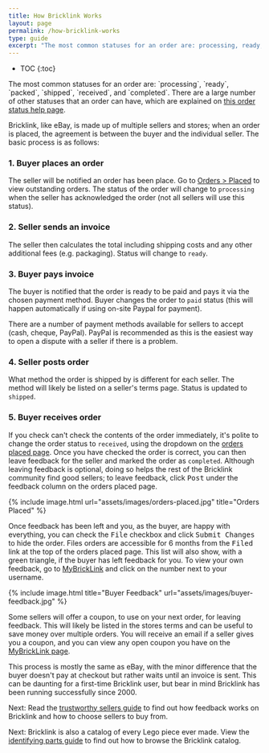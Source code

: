 ```yaml
---
title: How Bricklink Works
layout: page
permalink: /how-bricklink-works
type: guide
excerpt: "The most common statuses for an order are: processing, ready, packed, shipped, received, and completed."
---
```


* TOC
{:toc}

<div class="alert alert-warning">
The most common statuses for an order are: `processing`, `ready`, `packed`, `shipped`, `received`, and `completed`. There are a large number of other statuses that an order can have, which are explained on <a class="alert-link" href="http://www.bricklink.com/help.asp?helpID=41">this order status help page</a>.
</div>

Bricklink, like eBay, is made up of multiple sellers and stores; when an order is placed, the agreement is between the buyer and the individual seller. The basic process is as follows:

### 1. Buyer places an order

The seller will be notified an order has been place. Go to [Orders > Placed](http://www.bricklink.com/orderPlaced.asp) to view outstanding orders. The status of the order will change to `processing` when the seller has acknowledged the order (not all sellers will use this status).

### 2. Seller sends an invoice

The seller then calculates the total including shipping costs and any other additional fees (e.g. packaging). Status will change to `ready`.

### 3. Buyer pays invoice

The buyer is notified that the order is ready to be paid and pays it via the chosen payment method. Buyer changes the order to `paid` status (this will happen automatically if using on-site Paypal for payment).

<div class="alert alert-warning">
There are a number of payment methods available for sellers to accept (cash, cheque, PayPal). PayPal is recommended as this is the easiest way to open a dispute with a seller if there is a problem.
</div>

### 4. Seller posts order

What method the order is shipped by is different for each seller. The method will likely be listed on a seller's terms page. Status is updated to `shipped`.

### 5. Buyer receives order

If you check can't check the contents of the order immediately, it's polite to change the order status to `received`, using the dropdown on the [orders placed page](http://www.bricklink.com/orderPlaced.asp). Once you have checked the order is correct, you can then leave feedback for the seller and marked the order as `completed`. Although leaving feedback is optional, doing so helps the rest of the Bricklink community find good sellers; to leave feedback, click <kbd>Post</kbd> under the feedback column on the orders placed page.

{% include image.html
    url="assets/images/orders-placed.jpg"
    title="Orders Placed"
%}

Once feedback has been left and you, as the buyer, are happy with everything, you can check the <kbd>File</kbd> checkbox and click <kbd>Submit Changes</kbd> to hide the order. Files orders are accessible for 6 months from the <kbd>Filed</kbd> link at the top of the orders placed page. This list will also show, with a green triangle, if the buyer has left feedback for you. To view your own feedback, go to [MyBrickLink](http://www.bricklink.com/my.asp) and click on the number next to your username.

{% include image.html
    title="Buyer Feedback"
    url="assets/images/buyer-feedback.jpg"
%}

<div class="alert alert-warning">
Some sellers will offer a coupon, to use on your next order, for leaving feedback. This will likely be listed in the stores terms and can be useful to save money over multiple orders. You will receive an email if a seller gives you a coupon, and you can view any open coupon you have on the <a class="alert-link" href="http://www.bricklink.com/my.asp">MyBrickLink page</a>.
</div>

This process is mostly the same as eBay, with the minor difference that the buyer doesn't pay at checkout but rather waits until an invoice is sent. This can be daunting for a first-time Bricklink user, but bear in mind Bricklink has been running successfully since 2000.

<span class="label label-next">Next:</span> Read the [trustworthy sellers guide](/trustworthy-sellers) to find out how feedback works on Bricklink and how to choose sellers to buy from.

<span class="label label-next">Next:</span> Bricklink is also a catalog of every Lego piece ever made. View the [identifying parts guide](/how-to-identify-parts) to find out how to browse the Bricklink catalog.
